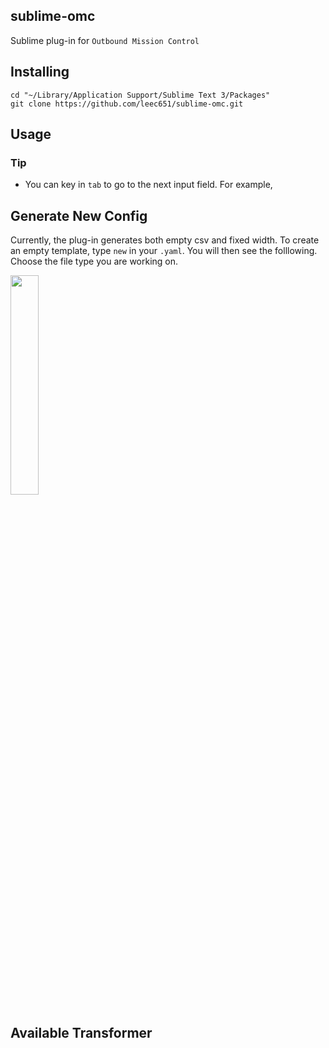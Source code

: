 ## sublime-omc
Sublime plug-in for `Outbound Mission Control`

## Installing
```
cd "~/Library/Application Support/Sublime Text 3/Packages"
git clone https://github.com/leec651/sublime-omc.git
```

## Usage
### Tip
* You can key in `tab` to go to the next input field. For example,



## Generate New Config
Currently, the plug-in generates both empty csv and fixed width. To create an empty template, type `new` in your `.yaml`.  You will then see the folllowing. Choose the file type you are working on.

<img src="https://i.imgur.com/w8sEf01.png" width="30%">

## Available Transformer


